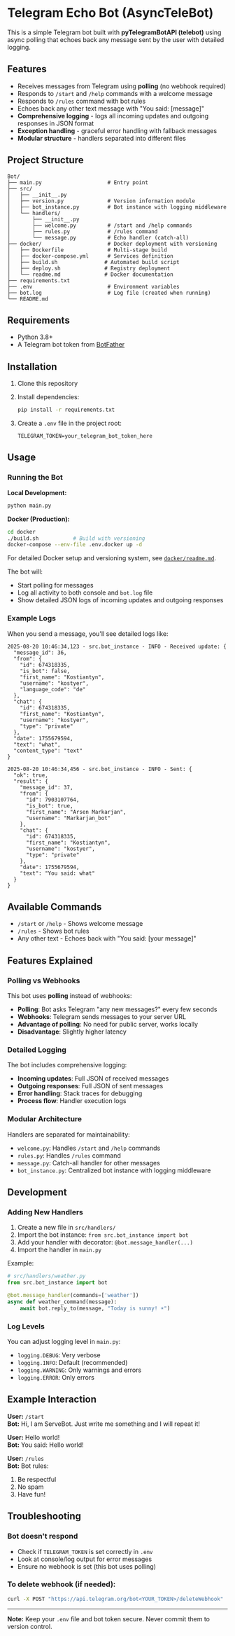 # Telegram Echo Bot (AsyncTeleBot)

This is a simple Telegram bot built with **pyTelegramBotAPI (telebot)** using async polling that echoes back any message sent by the user with detailed logging.

## Features

* Receives messages from Telegram using **polling** (no webhook required)
* Responds to `/start` and `/help` commands with a welcome message
* Responds to `/rules` command with bot rules
* Echoes back any other text message with "You said: [message]"
* **Comprehensive logging** - logs all incoming updates and outgoing responses in JSON format
* **Exception handling** - graceful error handling with fallback messages
* **Modular structure** - handlers separated into different files

## Project Structure

```
Bot/
├── main.py                     # Entry point
├── src/
│   ├── __init__.py
│   ├── version.py              # Version information module
│   ├── bot_instance.py         # Bot instance with logging middleware
│   └── handlers/
│       ├── __init__.py
│       ├── welcome.py          # /start and /help commands
│       ├── rules.py            # /rules command
│       └── message.py          # Echo handler (catch-all)
├── docker/                     # Docker deployment with versioning
│   ├── Dockerfile              # Multi-stage build
│   ├── docker-compose.yml      # Services definition
│   ├── build.sh               # Automated build script
│   ├── deploy.sh              # Registry deployment
│   └── readme.md              # Docker documentation
├── requirements.txt
├── .env                        # Environment variables
├── bot.log                     # Log file (created when running)
└── README.md
```

## Requirements

* Python 3.8+
* A Telegram bot token from [BotFather](https://t.me/BotFather)

## Installation

1. Clone this repository
2. Install dependencies:
   ```bash
   pip install -r requirements.txt
   ```

3. Create a `.env` file in the project root:
   ```env
   TELEGRAM_TOKEN=your_telegram_bot_token_here
   ```

## Usage

### Running the Bot

**Local Development:**
```bash
python main.py
```

**Docker (Production):**
```bash
cd docker
./build.sh           # Build with versioning
docker-compose --env-file .env.docker up -d
```

For detailed Docker setup and versioning system, see [`docker/readme.md`](docker/readme.md).

The bot will:
- Start polling for messages
- Log all activity to both console and `bot.log` file
- Show detailed JSON logs of incoming updates and outgoing responses

### Example Logs

When you send a message, you'll see detailed logs like:

```
2025-08-20 10:46:34,123 - src.bot_instance - INFO - Received update: {
  "message_id": 36,
  "from": {
    "id": 674318335,
    "is_bot": false,
    "first_name": "Kostiantyn",
    "username": "kostyer",
    "language_code": "de"
  },
  "chat": {
    "id": 674318335,
    "first_name": "Kostiantyn",
    "username": "kostyer",
    "type": "private"
  },
  "date": 1755679594,
  "text": "what",
  "content_type": "text"
}

2025-08-20 10:46:34,456 - src.bot_instance - INFO - Sent: {
  "ok": true,
  "result": {
    "message_id": 37,
    "from": {
      "id": 7903107764,
      "is_bot": true,
      "first_name": "Arsen Markarjan",
      "username": "Markarjan_bot"
    },
    "chat": {
      "id": 674318335,
      "first_name": "Kostiantyn",
      "username": "kostyer",
      "type": "private"
    },
    "date": 1755679594,
    "text": "You said: what"
  }
}
```

## Available Commands

* `/start` or `/help` - Shows welcome message
* `/rules` - Shows bot rules
* Any other text - Echoes back with "You said: [your message]"

## Features Explained

### Polling vs Webhooks

This bot uses **polling** instead of webhooks:
- **Polling**: Bot asks Telegram "any new messages?" every few seconds
- **Webhooks**: Telegram sends messages to your server URL
- **Advantage of polling**: No need for public server, works locally
- **Disadvantage**: Slightly higher latency

### Detailed Logging

The bot includes comprehensive logging:
- **Incoming updates**: Full JSON of received messages
- **Outgoing responses**: Full JSON of sent messages  
- **Error handling**: Stack traces for debugging
- **Process flow**: Handler execution logs

### Modular Architecture

Handlers are separated for maintainability:
- `welcome.py`: Handles `/start` and `/help` commands
- `rules.py`: Handles `/rules` command
- `message.py`: Catch-all handler for other messages
- `bot_instance.py`: Centralized bot instance with logging middleware

## Development

### Adding New Handlers

1. Create a new file in `src/handlers/`
2. Import the bot instance: `from src.bot_instance import bot`
3. Add your handler with decorator: `@bot.message_handler(...)`
4. Import the handler in `main.py`

Example:
```python
# src/handlers/weather.py
from src.bot_instance import bot

@bot.message_handler(commands=['weather'])
async def weather_command(message):
    await bot.reply_to(message, "Today is sunny! ☀️")
```

### Log Levels

You can adjust logging level in `main.py`:
- `logging.DEBUG`: Very verbose
- `logging.INFO`: Default (recommended)
- `logging.WARNING`: Only warnings and errors
- `logging.ERROR`: Only errors

## Example Interaction

**User:** `/start`  
**Bot:** Hi, I am ServeBot. Just write me something and I will repeat it!

**User:** Hello world!  
**Bot:** You said: Hello world!

**User:** `/rules`  
**Bot:** Bot rules:
1. Be respectful
2. No spam  
3. Have fun!

## Troubleshooting

### Bot doesn't respond
- Check if `TELEGRAM_TOKEN` is set correctly in `.env`
- Look at console/log output for error messages
- Ensure no webhook is set (this bot uses polling)

### To delete webhook (if needed):
```bash
curl -X POST "https://api.telegram.org/bot<YOUR_TOKEN>/deleteWebhook"
```

---

**Note:** Keep your `.env` file and bot token secure. Never commit them to version control.
